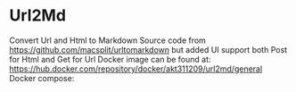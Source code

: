 # Url2Md
Convert Url and Html to Markdown
Source code from https://github.com/macsplit/urltomarkdown but added UI support both Post for Html and Get for Url
Docker image can be found at: https://hub.docker.com/repository/docker/akt311209/url2md/general
Docker compose: 
